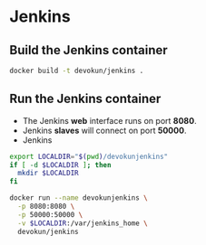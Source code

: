 Jenkins
=======

## Build the Jenkins container
```bash
docker build -t devokun/jenkins .
```

## Run the Jenkins container
* The Jenkins **web** interface runs on port **8080**.
* Jenkins **slaves** will connect on port **50000**.
* Jenkins 

```bash
export LOCALDIR="$(pwd)/devokunjenkins"
if [ -d $LOCALDIR ]; then
  mkdir $LOCALDIR
fi

docker run --name devokunjenkins \
  -p 8080:8080 \
  -p 50000:50000 \
  -v $LOCALDIR:/var/jenkins_home \
  devokun/jenkins
```



